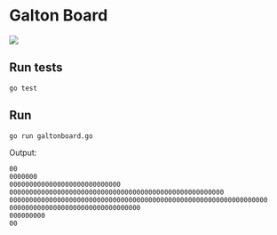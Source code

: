# Galton Board 

![](https://images.weserv.nl/?url=https://www.trzcacak.rs/myfile/detail/66-663588_mongodb-examples-with-golang-go-language-logo-png.png&w=300)

## Run tests

`go test`

## Run

`go run galtonboard.go`

Output:

```
00
0000000
0000000000000000000000000000
000000000000000000000000000000000000000000000000000000
00000000000000000000000000000000000000000000000000000000000000000
000000000000000000000000000000000
000000000
00
```